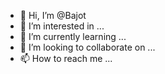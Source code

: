 - 👋 Hi, I’m @Bajot
- 👀 I’m interested in ...
- 🌱 I’m currently learning ...
- 💞️ I’m looking to collaborate on ...
- 📫 How to reach me ...

<!---
Bajot/Bajot is a ✨ special ✨ repository because its `README.md` (this file) appears on your GitHub profile.
You can click the Preview link to take a look at your changes.
--->
